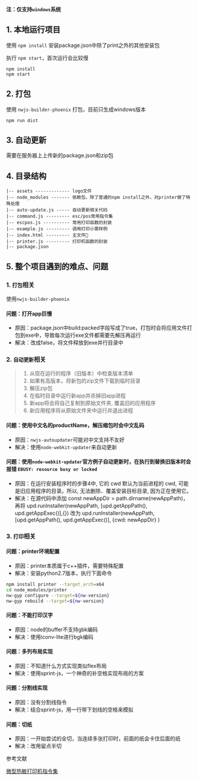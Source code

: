 **注：仅支持`windows`系统**

## 1. 本地运行项目

使用 `npm install` 安装package.json中除了print之外的其他安装包

执行 `npm start`，首次运行会比较慢
```
npm install
npm start
```

## 2. 打包

使用 `nwjs-builder-phoenix` 打包，目前只生成windows版本
```
npm run dist
```

## 3. 自动更新

需要在服务器上上传新的package.json和zip包


## 4. 目录结构
```
|-- assets ------------- logo文件
|-- node_modules ------- 依赖包，除了普通的npm install之外，对printer做了特殊处理
|-- auto-update.js ----- 自动更新相关代码
|-- command.js --------- esc/pos常用指令集
|-- escpos.js ---------- 常用打印函数的封装
|-- example.js --------- 调用打印小票样例
|-- index.html --------- 主文件
|-- printer.js --------- 打印机函数的封装
|-- package.json
```

## 5. 整个项目遇到的难点、问题

### 1. `打包`相关
使用`nwjs-builder-phoenix`

#### 问题：打开app巨慢
- 原因：package.json中build:packed字段写成了true，打包时会将应用文件打包到exe中，导致每次运行exe文件都需要先解压再运行
- 解决：改成false，将文件释放到exe并行目录中


### 2. `自动更新`相关

> 1. 从现在运行的程序（旧版本）中检查版本清单
> 2. 如果有高版本，将新包的zip文件下载到临时目录
> 3. 解压zip包
> 4. 在临时目录中运行新app并杀掉旧app进程
> 5. 新app将会将自己复制到原始文件夹, 覆盖旧的应用程序
> 6. 新应用程序将从原始文件夹中运行并退出进程

#### 问题：使用中文名的productName，解压缩包时会中文乱码

- 原因：`nwjs-autoupdater`可能对中文支持不友好
- 解决：使用`node-webkit-updater`来自动更新

#### 问题：使用`node-webkit-updater`官方例子自动更新时，在执行到替换旧版本时会报错 `EBUSY: resource busy or locked`

- 原因：在运行安装程序时的步骤4中, 它的 cwd 默认为当前进程的 cwd, 可能是旧应用程序的目录。所以, 无法删除、覆盖安装目标目录, 因为正在使用它。
- 解决：在源代码中添加 const newAppDir = path.dirname(newAppPath)，再将 upd.runInstaller(newAppPath, [upd.getAppPath(), upd.getAppExec()],{}) 改为 upd.runInstaller(newAppPath, [upd.getAppPath(), upd.getAppExec()], {cwd: newAppDir} )


### 3. `打印`相关

#### 问题：printer环境配置

- 原因：printer本质属于c++插件，需要特殊配置
- 解决：安装python2.7版本，执行下面命令
```bash
npm install printer --target_arch=x64
cd node_modules/printer
nw-gyp configure --target=${nw-version}
nw-gyp rebuild --target=${nw-version}
```


#### 问题：不能打印汉字

- 原因：node的buffer不支持gbk编码
- 解决：使用iconv-lite进行bgk编码

#### 问题：多列布局实现

- 原因：不知道什么方式实现类似flex布局
- 解决：使用sprint-js，一个神奇的补空格实现布局的方案

#### 问题：分割线实现

- 原因：没有分割线指令
- 解决：结合sprint-js，用一行带下划线的空格来模拟

#### 问题：切纸

- 原因：一开始尝试的全切，当连续多张打印时，前面的纸会卡住后面的纸
- 解决：改用留点半切


参考文献 

[微型热敏打印机指令集](https://wenku.baidu.com/view/6de8b8fec281e53a5902ff98#1?qq-pf-to=pcqq.c2c)